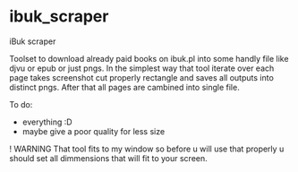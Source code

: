 ibuk_scraper
============

iBuk scraper 

Toolset to download already paid books on ibuk.pl into some handly file like djvu or epub or just pngs. In the simplest way that tool iterate over each page takes screenshot cut properly rectangle and saves all outputs into distinct pngs. After that all pages are cambined into single file.


To do:
+ everything :D 
+ maybe give a poor quality for less size 

! WARNING
That tool fits to my window so before u will use that properly u should set all dimmensions that will fit to your screen. 
